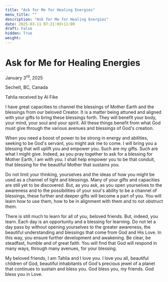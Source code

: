 ```yaml
---
title: "Ask for Me for Healing Energies"
menu_title: ""
description: "Ask for Me for Healing Energies"
date: 2025-03-11 07:21:03+11:00
draft: False
hidden: True
weight:
---
```

# Ask for Me for Healing Energies 

January 3<sup>rd</sup>, 2025

Sechelt, BC, Canada

Tahlia received by Al Fike

I have great capacities to channel the blessings of Mother Earth and the blessings from our beloved Creator. It is a matter being attuned and aligned with your gifts to bring these blessings forth. They will benefit your body, your mind, your soul and your spirit. All these things benefit from what God must give through the various avenues and blessings of God's creation.

When you need a boost of power to be strong in energy and abilities, seeking to be God's servant, you might ask me to come. I will bring you a blessing that will uplift you and empower you. Such are my gifts. Such are what I might give. Indeed, as you pray together to ask for a blessing for Mother Earth, I am with you. I shall help empower you to be that conduit, that blessing for the beautiful Mother that sustains you.

Do not limit your thinking, yourselves and the ideas of how you might be used as a channel of light and blessings. Many of your gifts and capacities are still yet to be discovered. But, as you ask, as you open yourselves to the awareness and to the possibilities of your soul's ability to be a channel of blessings, these further and deeper gifts will become a part of you. You will learn how to use them, how to be in alignment with them and to not obstruct them.

There is still much to learn for all of you, beloved friends. But, indeed, you learn. Each day is an opportunity and a blessing for learning. Do not let a day pass by without opening yourselves to the greater awareness, the beautiful understanding and blessings that come from God and His Love. In this way, you ensure further development and awakening. Be clear, be steadfast, humble and of great faith. You will find that God will respond in many ways, through many avenues, for your blessing.

My beloved friends, I am Tahlia and I love you. I love you all, beautiful children of God, beautiful inhabitants of God's precious jewel of a planet that continues to sustain and bless you. God bless you, my friends. God bless you in Love.

